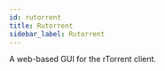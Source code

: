 ```yaml
---
id: rutorrent
title: Rutorrent
sidebar_label: Rutorrent
---
```


A web-based GUI for the rTorrent client.
